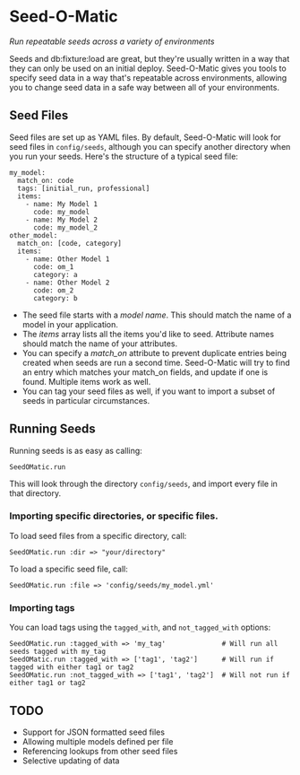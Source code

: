 # Seed-O-Matic
*Run repeatable seeds across a variety of environments*

Seeds and db:fixture:load are great, but they're usually written in a way that they can only be used on an initial deploy. Seed-O-Matic gives you tools to specify seed data in a way that's repeatable across environments, allowing you to change seed data in a safe way between all of your environments.

## Seed Files
Seed files are set up as YAML files. By default, Seed-O-Matic will look for seed files in `config/seeds`, although you can
specify another directory when you run your seeds. Here's the structure of a typical seed file:

    my_model:
      match_on: code
      tags: [initial_run, professional]
      items:
        - name: My Model 1
          code: my_model
        - name: My Model 2
          code: my_model_2
    other_model:
      match_on: [code, category]
      items:
        - name: Other Model 1
          code: om_1
          category: a
        - name: Other Model 2
          code: om_2
          category: b

* The seed file starts with a *model name*. This should match the name of a model in your application.
* The *items* array lists all the items you'd like to seed. Attribute names should match the name of your attributes.
* You can specify a *match_on* attribute to prevent duplicate entries being created when seeds are run a second time.
  Seed-O-Matic will try to find an entry which matches your match_on fields, and update if one is found. Multiple items work as well.
* You can tag your seed files as well, if you want to import a subset of seeds in particular circumstances.

## Running Seeds

Running seeds is as easy as calling:

    SeedOMatic.run

This will look through the directory `config/seeds`, and import every file in that directory.

### Importing specific directories, or specific files.

To load seed files from a specific directory, call:

    SeedOMatic.run :dir => "your/directory"

To load a specific seed file, call:

    SeedOMatic.run :file => 'config/seeds/my_model.yml'

### Importing tags

You can load tags using the `tagged_with`, and `not_tagged_with` options:

    SeedOMatic.run :tagged_with => 'my_tag'              # Will run all seeds tagged with my_tag
    SeedOMatic.run :tagged_with => ['tag1', 'tag2']      # Will run if tagged with either tag1 or tag2
    SeedOMatic.run :not_tagged_with => ['tag1', 'tag2']  # Will not run if either tag1 or tag2

## TODO

* Support for JSON formatted seed files
* Allowing multiple models defined per file
* Referencing lookups from other seed files
* Selective updating of data